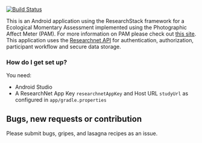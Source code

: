 

[![Build Status](https://travis-ci.org/ICTatRTI/pam-android.svg?branch=master)](https://travis-ci.org/ICTatRTI/pam-android)

This is an Android application using the ResearchStack framework for a Ecological Momentary Assessment implemented using the Photographic Affect Meter (PAM).  For more information on PAM please check out [this site](http://idl.cornell.edu/projects/pam/).  This application uses the [Researchnet API](http://documentation.researchnet.ictedge.org/api/) for authentication, authorization, participant workflow and secure data storage.


### How do I get set up? ###

You need:

* Android Studio
* A ResearchNet App Key `researchnetAppKey` and Host URL `studyUrl` as configured in `app/gradle.properties`



Bugs, new requests or contribution
--------------
Please submit bugs, gripes, and lasagna recipes as an issue. 
